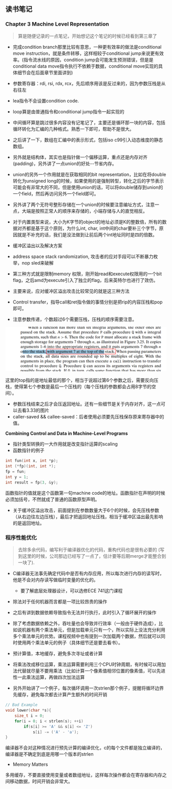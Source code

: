 ## 读书笔记

### Chapter 3 Machine Level Representation
> 算是随便记录的一点笔记，开始想记这个笔记的时候已经看到第三章了

* 完成condition branch那里比较有意思，一种更有效率的做法是conditional move instruction，就是条件转移，这样相较于conditional jump来说更有效率。(指令流水线的原因，condition jump会可能发生预测错误，但是是conditional data move指令执行不依赖于数据，conditional move实现的具体细节会在后面章节里面讲到)
* 参数寄存器：rdi, rsi, rdx, rcx，先后顺序用该是反过来的，因为参数压栈是从右往左
* lea指令不会设置condition code.
* loop算是由普通指令和conditional jump指令一起实现的
* 中间循环算是跳过很多内容没有记笔记了，主要还是循环那一块的内容，包括循环转化为汇编的几种格式。熟悉一下即可，帮助不是很大。
* 之后讲了一下，数组在汇编中的表示形式，包括iso c99引入动态维度的静态数组。
* 另外就是结构体，其实也是指针做一个偏移运算，重点还是内存对齐(padding)，另外讲了一点union的好处--节省内存。
* union的另外一个作用就是在获取相同的bit representation，比如在将double转化为unsigned long的时候，如果使用的是强制转型，转化之后的字节表示可能会有非常大的不同，但是使用union的话，可以将double储存到union的一个field，然后再访问另外一个field即可。
* 另外讲了两个无符号整形存储在一个union的时候要注意编址方式，注意一点，大端是按照正常人的顺序来存储的，小端存储与人的直觉相反。
* 对于内置类型来说，大小为K字节的object的地址必须是K的整数倍，所有的数据对齐都是基于这个原则，为什么int, char, int中间的char要补三个字节，原因就是不补充的话，我们是没法做到让前后两个int地址同时是四的倍数。
* 缓冲区溢出以及解决方案
* address space stack randomization, 攻击者的应对手段可以不断暴力枚举，nop sled来破解
* 第三种方式就是限制memory 权限，刚开始read和execute权限用的一个bit flag，之后amd为execute引入了独立的flag，后来英特尔也进行了效仿。
* 主要来说，应对缓冲区溢出攻击比较常见的就是这三种方法


* Control transfer，指导call和ret指令做的事情分别是把rip的内容压栈和pop即可。
* 注意参数传递，个数超过6个需要压栈，压栈的顺序需要注意。

![image-20210828164727176](./img/parameter_order.png)

这里的top指的是地址最低的那个，相当于说超过第6个参数之后，需要反向压栈，使得第七个参数是最后一个压栈的（每个压栈的参数都会占用8字节的空间）。

* 参数压栈结束之后才会压返回地址。还有一些细节是关于内存对齐，这一点可以去看3.33的图片
* caller-saved && callee-saved：后者使用必须要先压栈保存原来寄存器中的值。

**Combining Control and Data in Machine-Level Programs**

* 指针类型转换的一大作用就是改变指针运算的scaling
* 函数指针的例子

```c
int fun(int x, int *p);
int (*fp)(int, int *);
fp = fun;
int y = 1;
int result = fp(3, &y);
```

函数指针的值就是这个函数第一句machine code的地址。函数指针在声明的时候必须加括号，不然就成了普通的函数原型声明。

* 关于缓冲区溢出攻击，前面提到在参数数量大于6个的时候，会先压栈参数（从右边往左边压栈），最后才把返回地址压栈，相当于缓冲区溢出最先影响的是返回地址。





### 程序性能优化

> 去除多余代码，编写利于编译器优化的代码，重构代码也是很有必要的
(写到这里的时候，公司那边已经写了一点了，估计要等后期merge才能整合到一块了).

* C编译器无法事先确定代码中是否有内存应用，所以每次进行内存的读写时，他是不会对内存读写做临时变量的优化的。
  * 要了解底层处理器设计，可以选修ECE 741这门课程
* 除法对于任何机器而言都是一项比较昂贵的操作
* 之后有讲到数据依赖导致指令无法并行执行，此时引入了循环展开的操作
* 除了考虑数据依赖之外，吞吐量也会导致并行效率（一般由于硬件造成），比如说机器有两个乘法单元，但是加载单元只有一个，所以实际上没法充分利用多个乘法单元的优势。课程视频中也有提到一次加载两个数据，然后就可以同时使用两个乘法单元的例子（具体细节还是要去看书）。


* 预计算值，本地缓存，避免多次寻址或者计算 
* 将乘法改成移位运算，乘法运算需要利用三个CPU时钟周期，有时候可以用加法代替就尽量不要用乘法（比如计算一个像素值相邻位置的像素值，可以先进性一此乘法运算，再做四次加法运算 

* 另外开始讲了一个例子，每次循环调用一次strlen那个例子，提醒将循环边界先缓存，避免每次都去计算产生额外的时间开销

```c
// Bad Example
void lower(char *s){
    size_t i = 0;
    for(i = 0; i < strlen(s); ++i)
        if(s[i] >= 'A' && s[i] <= 'Z')
            s[i] -= ('A' - 'a');
}
```

编译器不会对这种情况进行预先计算的编译优化，c的每个文件都是独立编译的，编译器是不确定到底是用哪一个版本的strlen

* Memory Matters

多用缓存，不要直接使用变量或者数组地址，这样每次操作都会在寄存器和内存之间移动数据，时间开销会非常大。
